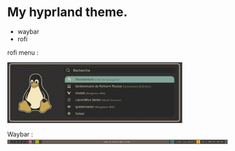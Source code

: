 # My hyprland theme.

+ waybar
+ rofi


rofi menu :

<img src="https://raw.githubusercontent.com/sesuko023/dotfiles/refs/heads/main/Images/rofi_menu_preview.png" alt="rofi menu" width="400">

Waybar :
![alt text](https://github.com/sesuko023/dotfiles/blob/main/Images/waybar.jpg "Preview waybar")
